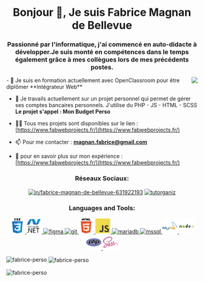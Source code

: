 <h1 align="center">Bonjour 👋, Je suis Fabrice Magnan de Bellevue</h1>
<h3 align="center">Passionné par l'informatique, j'ai commencé en auto-didacte à développer.Je suis monté en compétences dans le temps également grâce à mes collègues lors de mes précédents postes.</h3>
<img align="right" src="https://visitor-badge.laobi.icu/badge?page_id=Fabrice-Perso.Fabrice-Perso">
- 🔭 Je suis en formation actuellement avec OpenClassroom pour être diplômer **Intégrateur Web**
  
- 🔭 Je travails actuellement sur un projet personnel qui permet de gérer ses comptes bancaires personnels. J'utilise du PHP - JS - HTML - SCSS **Le projet s'appel : Mon Budget Perso**

- 👨‍💻 Tous mes projets sont disponibles sur le lien : [https://www.fabwebprojects.fr/](https://www.fabwebprojects.fr/)

- 📫 Pour me contacter : **magnan.fabrice@gmail.com**

- 📄 pour en savoir plus sur mon expérience : [https://www.fabwebprojects.fr/](https://www.fabwebprojects.fr/)

<h3 align="center">Réseaux Sociaux:</h3>
<p align="center">
<a href="https://linkedin.com/in/fabrice-magnan-de-bellevue-631922193" target="blank"><img align="center" src="https://raw.githubusercontent.com/rahuldkjain/github-profile-readme-generator/master/src/images/icons/Social/linked-in-alt.svg" alt="in/fabrice-magnan-de-bellevue-631922193" height="30" width="40" /></a>
<a href="https://www.youtube.com/c/tutorganiz" target="blank"><img align="center" src="https://raw.githubusercontent.com/rahuldkjain/github-profile-readme-generator/master/src/images/icons/Social/youtube.svg" alt="tutorganiz" height="30" width="40" /></a>
</p>

<h3 align="Center">Languages and Tools:</h3>
<p align="Center"> <a href="https://www.w3schools.com/css/" target="_blank" rel="noreferrer"> <img src="https://raw.githubusercontent.com/devicons/devicon/master/icons/css3/css3-original-wordmark.svg" alt="css3" width="40" height="40"/> </a> <a href="https://dotnet.microsoft.com/" target="_blank" rel="noreferrer"> <img src="https://raw.githubusercontent.com/devicons/devicon/master/icons/dot-net/dot-net-original-wordmark.svg" alt="dotnet" width="40" height="40"/> </a> <a href="https://www.figma.com/" target="_blank" rel="noreferrer"> <img src="https://www.vectorlogo.zone/logos/figma/figma-icon.svg" alt="figma" width="40" height="40"/> </a> <a href="https://git-scm.com/" target="_blank" rel="noreferrer"> <img src="https://www.vectorlogo.zone/logos/git-scm/git-scm-icon.svg" alt="git" width="40" height="40"/> </a> <a href="https://www.w3.org/html/" target="_blank" rel="noreferrer"> <img src="https://raw.githubusercontent.com/devicons/devicon/master/icons/html5/html5-original-wordmark.svg" alt="html5" width="40" height="40"/> </a> <a href="https://developer.mozilla.org/en-US/docs/Web/JavaScript" target="_blank" rel="noreferrer"> <img src="https://raw.githubusercontent.com/devicons/devicon/master/icons/javascript/javascript-original.svg" alt="javascript" width="40" height="40"/> </a> <a href="https://mariadb.org/" target="_blank" rel="noreferrer"> <img src="https://www.vectorlogo.zone/logos/mariadb/mariadb-icon.svg" alt="mariadb" width="40" height="40"/> </a> <a href="https://www.microsoft.com/en-us/sql-server" target="_blank" rel="noreferrer"> <img src="https://www.svgrepo.com/show/303229/microsoft-sql-server-logo.svg" alt="mssql" width="40" height="40"/> </a> <a href="https://www.mysql.com/" target="_blank" rel="noreferrer"> <img src="https://raw.githubusercontent.com/devicons/devicon/master/icons/mysql/mysql-original-wordmark.svg" alt="mysql" width="40" height="40"/> </a> <a href="https://nodejs.org" target="_blank" rel="noreferrer"> <img src="https://raw.githubusercontent.com/devicons/devicon/master/icons/nodejs/nodejs-original-wordmark.svg" alt="nodejs" width="40" height="40"/> </a> <a href="https://www.php.net" target="_blank" rel="noreferrer"> <img src="https://raw.githubusercontent.com/devicons/devicon/master/icons/php/php-original.svg" alt="php" width="40" height="40"/> </a> <a href="https://sass-lang.com" target="_blank" rel="noreferrer"> <img src="https://raw.githubusercontent.com/devicons/devicon/master/icons/sass/sass-original.svg" alt="sass" width="40" height="40"/> </a> </p>

<p><img align="left" src="https://github-readme-stats.vercel.app/api/top-langs?username=fabrice-perso&show_icons=true&locale=en&layout=compact" alt="fabrice-perso" />

&nbsp;<img align="center" src="https://github-readme-stats.vercel.app/api?username=fabrice-perso&show_icons=true&locale=en" alt="fabrice-perso" />

<img align="center" src="https://github-readme-streak-stats.herokuapp.com/?user=fabrice-perso&" alt="fabrice-perso" /></p>

